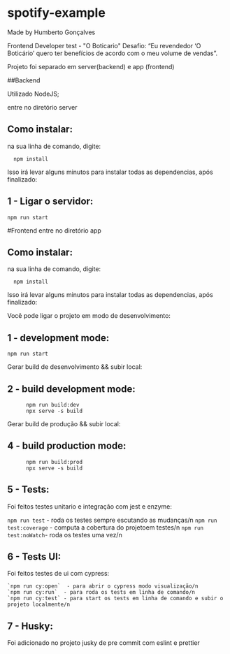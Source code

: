 # spotify-example

Made by Humberto Gonçalves

Frontend Developer test - "O Boticario"
Desafio: “Eu revendedor ‘O Boticário’ quero ter benefícios de acordo com o meu volume de vendas”.

Projeto foi separado em server(backend) e app (frontend)

##Backend

Utilizado NodeJS;

entre no diretório server

## Como instalar:

na sua linha de comando, digite:

```
  npm install
```

Isso irá levar alguns minutos para instalar todas as dependencias, após finalizado:

## 1 - Ligar o servidor:

`npm run start`

#Frontend
entre no diretório app

## Como instalar:

na sua linha de comando, digite:

```
  npm install
```

Isso irá levar alguns minutos para instalar todas as dependencias, após finalizado:

Você pode ligar o projeto em modo de desenvolvimento:

## 1 - development mode:

`npm run start`

Gerar build de desenvolvimento && subir local:

## 2 - build development mode:

```
      npm run build:dev
      npx serve -s build
```

Gerar build de produção && subir local:

## 4 - build production mode:

```
      npm run build:prod
      npx serve -s build
```

## 5 - Tests:

Foi feitos testes unitario e integração com jest e enzyme:

`npm run test` - roda os testes sempre escutando as mudanças/n
`npm run test:coverage` - computa a cobertura do projetoem testes/n
`npm run test:noWatch`- roda os testes uma vez/n

## 6 - Tests UI:

Foi feitos testes de ui com cypress:

    `npm run cy:open`  - para abrir o cypress modo visualização/n
    `npm run cy:run`  - para roda os tests em linha de comando/n
    `npm run cy:test` - para start os tests em linha de comando e subir o projeto localmente/n

## 7 - Husky:

Foi adicionado no projeto jusky de pre commit com eslint e prettier
